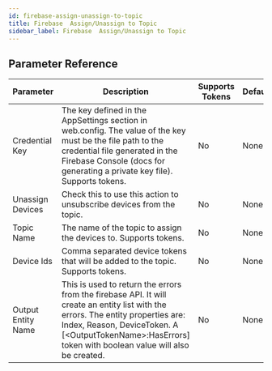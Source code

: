 ```yaml
---
id: firebase-assign-unassign-to-topic
title: Firebase  Assign/Unassign to Topic
sidebar_label: Firebase  Assign/Unassign to Topic
---
```





## Parameter Reference
| Parameter | Description | Supports Tokens | Default |
| -- | -- | -- | -- |
| Credential Key | The key defined in the AppSettings section in web.config. The value of the key must be the file path to the credential file generated in the Firebase Console (docs for generating a private key file). Supports tokens. | No | None |
| Unassign Devices | Check this to use this action to unsubscribe devices from the topic. | No | None |
| Topic Name | The name of the topic to assign the devices to. Supports tokens. | No | None |
| Device Ids | Comma separated device tokens that will be added to the topic. Supports tokens. | No | None |
| Output Entity Name | This is used to return the errors from the firebase API. It will create an entity list with the errors. The entity properties are: Index, Reason, DeviceToken. A [&lt;OutputTokenName&gt;:HasErrors] token with boolean value will also be created. | No | None |
